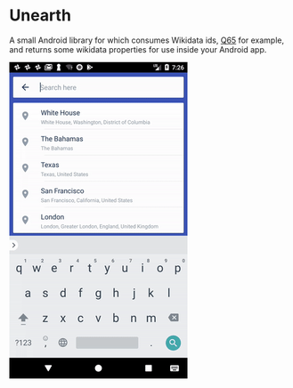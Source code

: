 # Unearth

A small Android library for which consumes Wikidata ids, [Q65](https://www.wikidata.org/wiki/Q65) for example, and returns some wikidata properties for use inside your Android app.

![](https://github.com/cammace/unearth/blob/master/.github/app-example.gif)